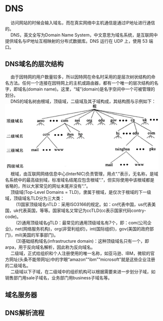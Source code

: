 # DNS  
&emsp; 访问网站的时候会输入域名，而在真实网络中主机通信是通过IP地址进行通信的。  
&emsp; DNS，英文全写为Domain Name System，中文意思为域名系统，是互联网中提供域名与IP地址互相映射的分布式数据库。DNS 运行在 UDP 上，使用 53 端口。  
## DNS域名的层次结构  
&emsp; 由于因特网的用户数量较多，所以因特网在命名时采用的是层次树状结构的命名方法。任何一个连接在因特网上的主机或路由器，都有一个唯一的层次结构的名字，即域名(domain name)。这里，“域”(domain)是名字空间中一个可被管理的划分。  
&emsp; DNS的域名树由根域，顶级域，二级域及其子域构成，其结构图与示例如下：  
![avatar](../images/network/DNS-1.png)  
&emsp; 根域，由互联网网络信息中心(InterNIC)负责管理，用点“.”表示，无名称，是域名系统中的最高级别域，标准域名结尾应包含根域“.”，但实际使用中该根域都是省略的，所以大家常见的网址末尾并没有“.”。  
&emsp; 顶级域(Top-Level Domains = TLD)，隶属于根域，是仅次于根域的下一级域，顶级域名TLD分为三大类：  
&emsp; &emsp; (1)国家顶级域名nTLD：采用ISO3166的规定。如：cn代表中国，us代表美国，uk代表英国，等等。国家域名又常记为ccTLD(cc表示国家代码contry-code)。  
&emsp; &emsp; (2)通用顶级域名gTLD：最常见的通用顶级域名有7个，即：com(公司企业)，net(网络服务机构)，org(非营利组织)，int(国际组织)，gov(美国的政府部门)，mil(美国的军事部门)。  
&emsp; &emsp; (3)基础结构域名(infrastructure domain)：这种顶级域名只有一个，即arpa，用于反向域名解析，因此称为反向域名。  
&emsp; 二级域，正式给组织和个人注册使用的唯一名称，如亚马逊、IBM，微软的官方网址(头条不能带网址)中的字眼“amazon”“ibm”“microsoft”就是这些企业注册的二级域名。  
&emsp; 二级域以下子域，在二级域中的组织机构可以根据需要来进一步划分子域，如销售部门用sale子域名，业务部门用business子域名等。  
## 域名服务器




## DNS解析流程  